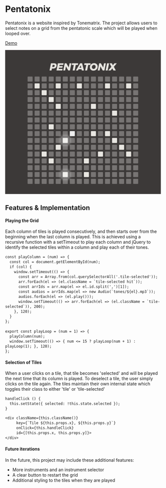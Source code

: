 # Pentatonix

Pentatonix is a website inspired by Tonematrix. The project allows users
to select notes on a grid from the pentatonic scale which will be played
when looped over.

[Demo][demo]

[demo]: https://ryleysill93.github.io/pentatonix/

![pentatonix](/docs/pentatonix.png)


## Features & Implementation

#### Playing the Grid

Each column of tiles is played consecutively, and then starts over from
the beginning when the last column is played. This is achieved using a
recursive function with a setTimeout to play each column and jQuery to
identify the selected tiles within a column and play each of their tones.

```
const playColumn = (num) => {
  const col = document.getElementById(num);
  if (col) {
    window.setTimeout(() => {
      const arr = Array.from(col.querySelectorAll('.tile-selected'));
      arr.forEach(el => (el.className = `tile-selected hit`));
      const arrIds = arr.map(el => el.id.split(',')[1]);
      const audios = arrIds.map(el => new Audio(`tones/${el}.mp3`));
      audios.forEach(el => (el.play()));
      window.setTimeout(() => arr.forEach(el => (el.className = `tile-selected`)), 200);
    }, 120);
  }
};

export const playLoop = (num = 1) => {
  playColumn(num);
  window.setTimeout(() => { num <= 15 ? playLoop(num + 1) : playLoop(1); }, 120);
};

```

#### Selection of Tiles

When a user clicks on a tile, that tile becomes 'selected' and will be
played the next time that its column is played. To deselect a tile, the
user simply clicks on the tile again. The tiles maintain their own
internal state which toggles their class to either 'tile' or 'tile-selected'

```
handleClick () {
  this.setState({ selected: !this.state.selected });
}
```

```
<div className={this.className()}
     key={`Tile ${this.props.x}, ${this.props.y}`}
     onClick={this.handleClick}
     id={[this.props.x, this.props.y]}>
</div>
```

#### Future iterations

In the future, this project may include these additional features:

- More instruments and an instrument selector
- A clear button to restart the grid
- Additional styling to the tiles when they are played
